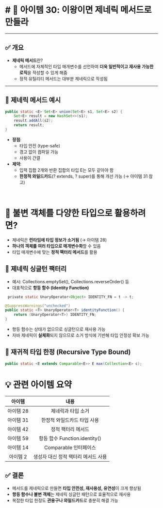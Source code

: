 # # 📌 아이템 30: 이왕이면 제네릭 메서드로 만들라

---

## ✅ 개요

- **제네릭 메서드**란?
  - 메서드에 자체적인 타입 매개변수를 선언하여 **더욱 일반적이고 재사용 가능한 로직**을 작성할 수 있게 해줌
  - 정적 유틸리티 메서드는 대부분 제네릭으로 작성됨

---

## 🧪 제네릭 메서드 예시

```java
public static <E> Set<E> union(Set<E> s1, Set<E> s2) {
    Set<E> result = new HashSet<>(s1);
    result.addAll(s2);
    return result;
}
```

* **장점**:
  * 타입 안전 (type-safe)
  * 경고 없이 컴파일 가능
  * 사용이 간결
* **제약**:
  * 입력 집합 2개와 반환 집합의 타입 E는 모두 같아야 함
  * **한정적 와일드카드**(? extends, ? super)를 통해 개선 가능 (→ 아이템 31 참고)

⠀
# 🧊 불변 객체를 다양한 타입으로 활용하려면?
* 제네릭은 **런타임에 타입 정보가 소거됨** (→ 아이템 28)
* **하나의 객체를 여러 타입으로 매개변수화**할 수 있음
* 타입 매개변수에 맞는 **정적 팩터리 메서드**를 활용

## 🧪 제네릭 싱글턴 팩터리
* 예시: Collections.emptySet(), Collections.reverseOrder() 등
* 대표적으로 **항등 함수 (Identity Function)**

```java
⠀private static UnaryOperator<Object> IDENTITY_FN = t -> t;

@SuppressWarnings("unchecked")
public static <T> UnaryOperator<T> identityFunction() {
    return (UnaryOperator<T>) IDENTITY_FN;
}
```

* 항등 함수는 상태가 없으므로 싱글턴으로 재사용 가능
* 자바 제네릭이 **실체화**되지 않으므로 소거 방식에 기반해 타입 안정성 확보 가능

## 🔁 재귀적 타입 한정 (Recursive Type Bound)

```java
public static <E extends Comparable<E>> E max(Collection<E> c);
```

# 💡 관련 아이템 요약
| **아이템** | **내용** |
|:-:|:-:|
| 아이템 28 | 제네릭과 타입 소거 |
| 아이템 31 | 한정적 와일드카드 타입 사용 |
| 아이템 42 | 정적 팩터리 메서드 |
| 아이템 59 | 항등 함수 Function.identity() |
| 아이템 14 | Comparable 인터페이스 |
| 아이템 2 | 생성자 대신 정적 팩터리 메서드 사용 |
##  ✅ 결론
* 메서드를 제네릭으로 만들면 **타입 안전성, 재사용성, 유연성**이 크게 향상됨
* **항등 함수나 불변 객체**는 제네릭 싱글턴 패턴으로 효율적으로 재사용
* 복잡한 타입 한정도 **관용구나 와일드카드**로 충분히 해결 가능





